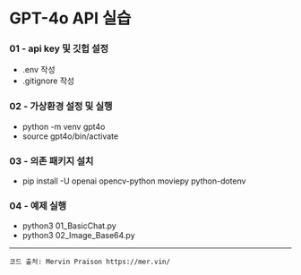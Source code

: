 # GPT-4o API 실습

### 01 - api key 및 깃헙 설정 
* .env 작성 
* .gitignore 작성 

### 02 - 가상환경 설정 및 실행 
* python -m venv gpt4o  
* source gpt4o/bin/activate

### 03 - 의존 패키지 설치 
* pip install -U openai opencv-python moviepy python-dotenv

### 04 - 예제 실행 
* python3 01_BasicChat.py
* python3 02_Image_Base64.py


--------------------------------------------------------
`코드 출처: Mervin Praison https://mer.vin/`
